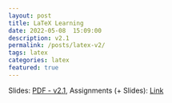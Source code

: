 ```yaml
---
layout: post
title: LaTeX Learning
date: 2022-05-08  15:09:00
description: v2.1
permalink: /posts/latex-v2/
tags: latex
categories: latex
featured: true
---
```

Slides: 
[PDF - v2.1](https://github.com/soroushomidvar/latex-learning-public/blob/master/main.pdf),
Assignments (+ Slides):
[Link](https://github.com/soroushomidvar/latex-learning-public)



